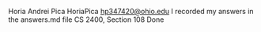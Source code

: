 Horia Andrei Pica 
HoriaPica
hp347420@ohio.edu
I recorded my answers in the answers.md file
CS 2400, Section 108
Done